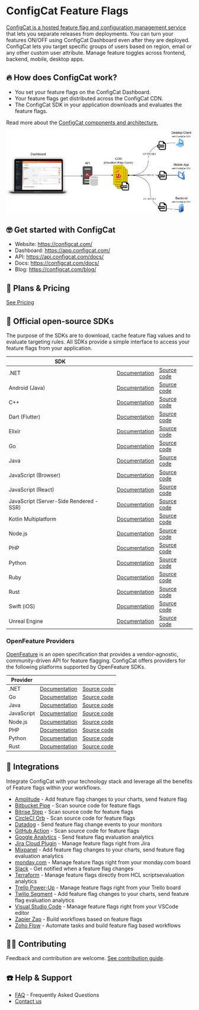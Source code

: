 # ConfigCat Feature Flags

[ConfigCat is a hosted feature flag and configuration management service](https://configcat.com/) that lets you separate releases from deployments. You can turn your features ON/OFF using ConfigCat Dashboard even after they are deployed. ConfigCat lets you target specific groups of users based on region, email or any other custom user attribute. Manage feature toggles across frontend, backend, mobile, desktop apps.

## 🔥 How does ConfigCat work?
- You set your feature flags on the ConfigCat Dashboard.
- Your feature flags get distributed across the ConfigCat CDN.
- The ConfigCat SDK in your application downloads and evaluates the feature flags.

Read more about the [ConfigCat components and architecture.](https://configcat.com/architecture/)

![Architecture](https://github.com/configcat/.github/blob/master/profile/architecture.jpg)

##  🤓 Get started with ConfigCat
- Website: https://configcat.com/
- Dashboard: https://app.configcat.com/
- API: https://api.configcat.com/docs/
- Docs: https://configcat.com/docs/
- Blog: https://configcat.com/blog/

## 💸 Plans & Pricing
[See Pricing](https://configcat.com/pricing/)

## 🚀 Official open-source SDKs
The purpose of the SDKs are to download, cache feature flag values and to evaluate targeting rules. All SDKs provide a simple interface to access your feature flags from your application.

| SDK  |      |      |
| ---- | ---- | ---- |
| .NET | [Documentation](https://configcat.com/docs/sdk-reference/dotnet/) | [Source code](https://github.com/configcat/.net-sdk) |
| Android (Java) | [Documentation](https://configcat.com/docs/sdk-reference/android/) | [Source code](https://github.com/configcat/android-sdk) |
| C++ | [Documentation](https://configcat.com/docs/sdk-reference/cpp/) | [Source code](https://github.com/configcat/cpp-sdk) |
| Dart (Flutter) | [Documentation](https://configcat.com/docs/sdk-reference/dart/) | [Source code](https://github.com/configcat/dart-sdk) |
| Elixir | [Documentation](https://configcat.com/docs/sdk-reference/elixir/) | [Source code](https://github.com/configcat/elixir-sdk) |
| Go | [Documentation](https://configcat.com/docs/sdk-reference/go/) | [Source code](https://github.com/configcat/go-sdk) |
| Java | [Documentation](https://configcat.com/docs/sdk-reference/java/) | [Source code](https://github.com/configcat/java-sdk) |
| JavaScript (Browser) | [Documentation](https://configcat.com/docs/sdk-reference/js/) | [Source code](https://github.com/configcat/js-sdk) |
| JavaScript (React) | [Documentation](https://configcat.com/docs/sdk-reference/react/) | [Source code](https://github.com/configcat/react-sdk) |
| JavaScript (Server-Side Rendered - SSR)| [Documentation](https://configcat.com/docs/sdk-reference/js-ssr/) | [Source code](https://github.com/configcat/js-ssr-sdk) |
| Kotlin Multiplatform | [Documentation](https://configcat.com/docs/sdk-reference/kotlin/) | [Source code](https://github.com/configcat/kotlin-sdk) |
| Node.js | [Documentation](https://configcat.com/docs/sdk-reference/node/) | [Source code](https://github.com/configcat/node-sdk) |
| PHP | [Documentation](https://configcat.com/docs/sdk-reference/php/) | [Source code](https://github.com/configcat/php-sdk) |
| Python | [Documentation](https://configcat.com/docs/sdk-reference/python/) | [Source code](https://github.com/configcat/python-sdk) |
| Ruby | [Documentation](https://configcat.com/docs/sdk-reference/ruby/) | [Source code](https://github.com/configcat/ruby-sdk) |
| Rust | [Documentation](https://configcat.com/docs/sdk-reference/rust/) | [Source code](https://github.com/configcat/rust-sdk) |
| Swift (iOS) | [Documentation](https://configcat.com/docs/sdk-reference/ios/) | [Source code](https://github.com/configcat/swift-sdk) |
| Unreal Engine | [Documentation](https://configcat.com/docs/sdk-reference/unreal/) | [Source code](https://github.com/configcat/unreal-engine-sdk) |

### OpenFeature Providers
[OpenFeature](https://openfeature.dev/docs/reference/intro) is an open specification that provides a vendor-agnostic, community-driven API for feature flagging. ConfigCat offers providers for the following platforms supported by OpenFeature SDKs.

| Provider  |      |      |
| --------- | ---- | ---- |
| .NET | [Documentation](https://configcat.com/docs/sdk-reference/openfeature/dotnet/) | [Source code](https://github.com/open-feature/dotnet-sdk-contrib/tree/main/src/OpenFeature.Contrib.Providers.ConfigCat) |
| Go | [Documentation](https://configcat.com/docs/sdk-reference/openfeature/go/) | [Source code](https://github.com/open-feature/go-sdk-contrib/tree/main/providers/configcat) |
| Java | [Documentation](https://configcat.com/docs/sdk-reference/openfeature/java/) | [Source code](https://github.com/open-feature/java-sdk-contrib/tree/main/providers/configcat) |
| JavaScript | [Documentation](https://configcat.com/docs/sdk-reference/openfeature/js/) | [Source code](https://github.com/open-feature/js-sdk-contrib/tree/main/libs/providers/config-cat-web) |
| Node.js | [Documentation](https://configcat.com/docs/sdk-reference/openfeature/node/) | [Source code](https://github.com/open-feature/js-sdk-contrib/tree/main/libs/providers/config-cat) |
| PHP | [Documentation](https://configcat.com/docs/sdk-reference/openfeature/php/) | [Source code](https://github.com/configcat/openfeature-php) |
| Python | [Documentation](https://configcat.com/docs/sdk-reference/openfeature/python/) | [Source code](https://github.com/configcat/openfeature-python) |
| Rust | [Documentation](https://configcat.com/docs/sdk-reference/openfeature/rust/) | [Source code](https://github.com/configcat/openfeature-rust) |

## 👯 Integrations
Integrate ConfigCat with your technology stack and leverage all the benefits of Feature flags within your workflows.
- [Amplitude](https://configcat.com/docs/integrations/amplitude/) - Add feature flag changes to your charts, send feature flag 
- [Bitbucket Pipe](https://configcat.com/docs/integrations/bitbucket/) - Scan source code for feature flags
- [Bitrise Step](https://configcat.com/docs/integrations/bitrise/) - Scan source code for feature flags
- [CircleCI Orb](https://configcat.com/docs/integrations/circleci/) - Scan source code for feature flags
- [Datadog](https://configcat.com/docs/integrations/datadog/) - Send feature flag change events to your monitors
- [GitHub Action](https://configcat.com/docs/integrations/github/) - Scan source code for feature flags
- [Google Analytics](https://configcat.com/docs/integrations/google-analytics/) - Send feature flag evaluation analytics
- [Jira Cloud Plugin](https://configcat.com/docs/integrations/jira/) - Manage feature flags right from Jira
- [Mixpanel](https://configcat.com/docs/integrations/mixpanel/) - Add feature flag changes to your charts, send feature flag evaluation analytics
- [monday.com](https://configcat.com/docs/integrations/monday/) - Manage feature flags right from your monday.com board
- [Slack](https://configcat.com/docs/integrations/slack/) - Get notified when a feature flag changes
- [Terraform](https://configcat.com/docs/integrations/terraform/) - Manage feature flags directly from HCL scriptsevaluation analytics
- [Trello Power-Up](https://configcat.com/docs/integrations/trello/) - Manage feature flags right from your Trello board
- [Twilio Segment](https://configcat.com/docs/integrations/segment/) - Add feature flag changes to your charts, send feature flag evaluation analytics
- [Visual Studio Code](https://configcat.com/docs/integrations/vscode/) - Manage feature flags right from your VSCode editor
- [Zapier Zap](https://configcat.com/docs/integrations/zapier/) - Build workflows based on feature flags
- [Zoho Flow](https://configcat.com/docs/integrations/zoho-flow/) - Automate tasks and build feature flag based workflows

## 💁🏼 Contributing
Feedback and contribution are welcome. [See contribution guide](https://github.com/configcat/.github/blob/master/CONTRIBUTING.md).

## ☎️ Help & Support
- [FAQ](https://configcat.com/docs/faq/) - Frequently Asked Questions
- [Contact us](https://configcat.com/support/)


<!--

**Here are some ideas to get you started:**

🙋‍♀️ A short introduction - what is your organization all about?
🌈 Contribution guidelines - how can the community get involved?
👩‍💻 Useful resources - where can the community find your docs? Is there anything else the community should know?
🍿 Fun facts - what does your team eat for breakfast?
🧙 Remember, you can do mighty things with the power of [Markdown](https://docs.github.com/github/writing-on-github/getting-started-with-writing-and-formatting-on-github/basic-writing-and-formatting-syntax)
-->
